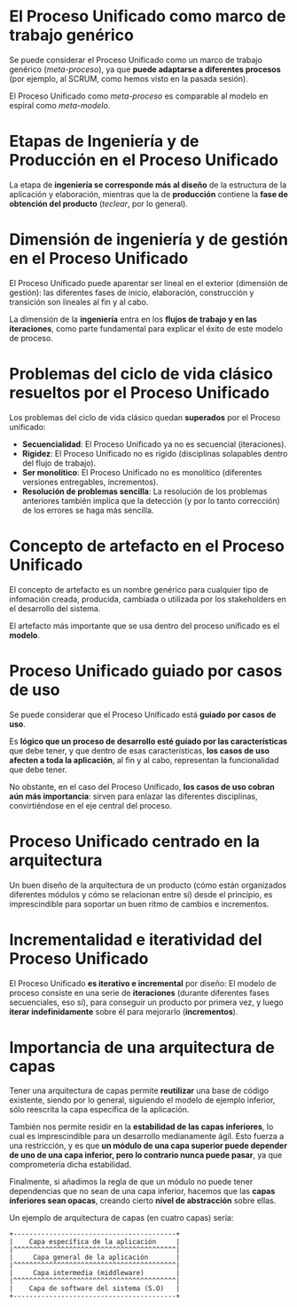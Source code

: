 # El Proceso Unificado como marco de trabajo genérico
Se puede considerar el Proceso Unificado como un marco de trabajo genérico (*meta-proceso*), ya que **puede adaptarse a diferentes procesos** (por ejemplo, al SCRUM, como hemos visto en la pasada sesión).

El Proceso Unificado como *meta-proceso* es comparable al modelo en espiral como *meta-modelo*.

# Etapas de Ingeniería y de Producción en el Proceso Unificado
La etapa de **ingeniería se corresponde más al diseño** de la estructura de la aplicación y elaboración, mientras que la de **producción** contiene la **fase de obtención del producto** (*teclear*, por lo general).

# Dimensión de ingeniería y de gestión en el Proceso Unificado
El Proceso Unificado puede aparentar ser lineal en el exterior (dimensión de gestión): las diferentes fases de inicio, elaboración, construcción y transición son lineales al fin y al cabo.

La dimensión de la **ingeniería** entra en los **flujos de trabajo y en las iteraciones**, como parte fundamental para explicar el éxito de este modelo de proceso.

# Problemas del ciclo de vida clásico resueltos por el Proceso Unificado
Los problemas del ciclo de vida clásico quedan **superados** por el Proceso unificado:

* **Secuencialidad**: El Proceso Unificado ya no es secuencial (iteraciones).
* **Rigidez**: El Proceso Unificado no es rígido (disciplinas solapables dentro del flujo de trabajo).
* **Ser monolítico**: El Proceso Unificado no es monolítico (diferentes versiones entregables, incrementos).
* **Resolución de problemas sencilla**: La resolución de los problemas anteriores también implica que la detección (y por lo tanto corrección) de los errores se haga más sencilla.

# Concepto de artefacto en el Proceso Unificado

El concepto de artefacto es un nombre genérico para cualquier tipo de infomación creada, producida, cambiada o utilizada por los stakeholders en el desarrollo del sistema.

El artefacto más importante que se usa dentro del proceso unificado es el **modelo**.

# Proceso Unificado guiado por casos de uso

Se puede considerar que el Proceso Unificado está **guiado por casos de uso**.

Es **lógico que un proceso de desarrollo esté guiado por las características** que debe tener, y que dentro de esas características, **los casos de uso afecten a toda la aplicación**, al fin y al cabo, representan la funcionalidad que debe tener.

No obstante, en el caso del Proceso Unificado, **los casos de uso cobran aún más importancia**: sirven para enlazar las diferentes disciplinas, convirtiéndose en el eje central del proceso.

# Proceso Unificado centrado en la arquitectura
Un buen diseño de la arquitectura de un producto (cómo están organizados diferentes módulos y cómo se relacionan entre sí) desde el principio, es imprescindible para soportar un buen ritmo de cambios e incrementos.

# Incrementalidad e iteratividad del Proceso Unificado
El Proceso Unificado **es iterativo e incremental** por diseño: El modelo de proceso consiste en una serie de **iteraciones** (durante diferentes fases secuenciales, eso sí), para conseguir un producto por primera vez, y luego **iterar indefinidamente** sobre él para mejorarlo (**incrementos**).

# Importancia de una arquitectura de capas
Tener una arquitectura de capas permite **reutilizar** una base de código existente, siendo por lo general, siguiendo el modelo de ejemplo inferior, sólo reescrita la capa específica de la aplicación.

También nos permite residir en la **estabilidad de las capas inferiores**, lo cual es imprescindible para un desarrollo medianamente ágil. Esto fuerza a una restricción, y es que **un módulo de una capa superior puede depender de uno de una capa inferior, pero lo contrario nunca puede pasar**, ya que comprometería dicha estabilidad.

Finalmente, si añadimos la regla de que un módulo no puede tener dependencias que no sean de una capa inferior, hacemos que las **capas inferiores sean opacas**, creando cierto **nivel de abstracción** sobre ellas.

Un ejemplo de arquitectura de capas (en cuatro capas) sería:
```
+-----------------------------------------+
|    Capa específica de la aplicación     |
|^^^^^^^^^^^^^^^^^^^^^^^^^^^^^^^^^^^^^^^^^|
|     Capa general de la aplicación       |
|^^^^^^^^^^^^^^^^^^^^^^^^^^^^^^^^^^^^^^^^^|
|     Capa intermedia (middleware)        |
|^^^^^^^^^^^^^^^^^^^^^^^^^^^^^^^^^^^^^^^^^|
|    Capa de software del sistema (S.O)   |
+-----------------------------------------+
```

